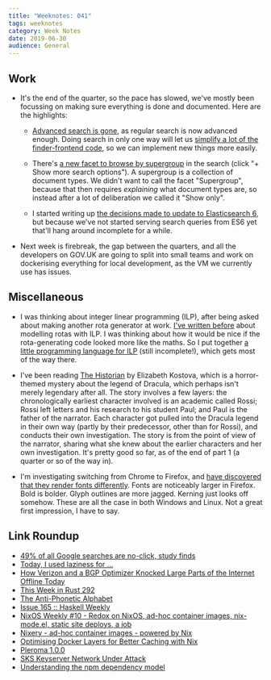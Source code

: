 ```yaml
---
title: "Weeknotes: 041"
tags: weeknotes
category: Week Notes
date: 2019-06-30
audience: General
---
```


## Work

- It's the end of the quarter, so the pace has slowed, we've mostly
  been focussing on making sure everything is done and documented.
  Here are the highlights:

  - [Advanced search is gone][], as regular search is now advanced
    enough.  Doing search in only one way will let us [simplify a lot
    of the finder-frontend code][], so we can implement new things
    more easily.

  - There's [a new facet to browse by supergroup][] in the search
    (click "+ Show more search options").  A supergroup is a
    collection of document types.  We didn't want to call the facet
    "Supergroup", because that then requires *explaining* what
    document types are, so instead after a lot of deliberation we
    called it "Show only".

  - I started writing up [the decisions made to update to
    Elasticsearch 6][], but because we've not started serving search
    queries from ES6 yet that'll hang around incomplete for a while.

- Next week is firebreak, the gap between the quarters, and all the
  developers on GOV.UK are going to split into small teams and work on
  dockerising everything for local development, as the VM we currently
  use has issues.

[Advanced search is gone]: https://github.com/alphagov/finder-frontend/pull/1214
[simplify a lot of the finder-frontend code]: https://github.com/alphagov/finder-frontend/pull/1232
[a new facet to browse by supergroup]: https://www.gov.uk/search/all
[the decisions made to update to Elasticsearch 6]: https://github.com/alphagov/search-api/blob/msw/es6-adr/doc/arch/adr-009-elasticsearch6-upgrade.md

## Miscellaneous

- I was thinking about integer linear programming (ILP), after being
  asked about making another rota generator at work.  [I've written
  before][] about modelling rotas with ILP.  I was thinking about how
  it would be nice if the rota-generating code looked more like the
  maths.  So I put together [a little programming language for ILP][]
  (still incomplete!), which gets most of the way there.

- I've been reading [The Historian][] by Elizabeth Kostova, which is a
  horror-themed mystery about the legend of Dracula, which perhaps
  isn't merely legendary after all.  The story involves a few layers:
  the chronologically earliest character involved is an academic
  called Rossi; Rossi left letters and his research to his student
  Paul; and Paul is the father of the narrator.  Each character got
  pulled into the Dracula legend in their own way (partly by their
  predecessor, other than for Rossi), and conducts their own
  investigation.  The story is from the point of view of the narrator,
  sharing what she knew about the earlier characters and her own
  investigation.  It's pretty good so far, as of the end of part 1 (a
  quarter or so of the way in).

- I'm investigating switching from Chrome to Firefox, and [have
  discovered that they render fonts differently][].  Fonts are
  noticeably larger in Firefox.  Bold is bolder.  Glyph outlines are
  more jagged.  Kerning just looks off somehow.  These are all the
  case in both Windows and Linux.  Not a great first impression, I
  have to say.

[I've written before]: scheduling-problems.html
[a little programming language for ILP]: ilp-generator.html
[The Historian]: https://en.wikipedia.org/wiki/The_Historian
[have discovered that they render fonts differently]: https://twitter.com/barrucadu/status/1145103412813553666

## Link Roundup

- [49% of all Google searches are no-click, study finds](https://searchengineland.com/49-of-all-google-searches-are-no-click-study-finds-318426)
- [Today, I used laziness for ...](https://www.reddit.com/r/haskell/comments/5xge0v/today_i_used_laziness_for/)
- [How Verizon and a BGP Optimizer Knocked Large Parts of the Internet Offline Today](https://blog.cloudflare.com/how-verizon-and-a-bgp-optimizer-knocked-large-parts-of-the-internet-offline-today/)
- [This Week in Rust 292](https://this-week-in-rust.org/blog/2019/06/25/this-week-in-rust-292/)
- [The Anti-Phonetic Alphabet](http://www.panix.com/~vr/alphabet.html)
- [Issue 165 :: Haskell Weekly](https://haskellweekly.news/issues/165.html)
- [NixOS Weekly #10 - Redox on NixOS, ad-hoc container images, nix-mode.el, static site deploys, a job](https://weekly.nixos.org/2019/10-redox-on-nixos-ad-hoc-container-images-nix-mode-el-static-site-deploys-a-job.html)
- [Nixery - ad-hoc container images - powered by Nix](https://nixery.appspot.com/)
- [Optimising Docker Layers for Better Caching with Nix](https://grahamc.com/blog/nix-and-layered-docker-images)
- [Pleroma 1.0.0](https://blog.soykaf.com/post/pleroma-1.0/)
- [SKS Keyserver Network Under Attack](https://gist.github.com/rjhansen/67ab921ffb4084c865b3618d6955275f)
- [Understanding the npm dependency model](https://lexi-lambda.github.io/blog/2016/08/24/understanding-the-npm-dependency-model/)
